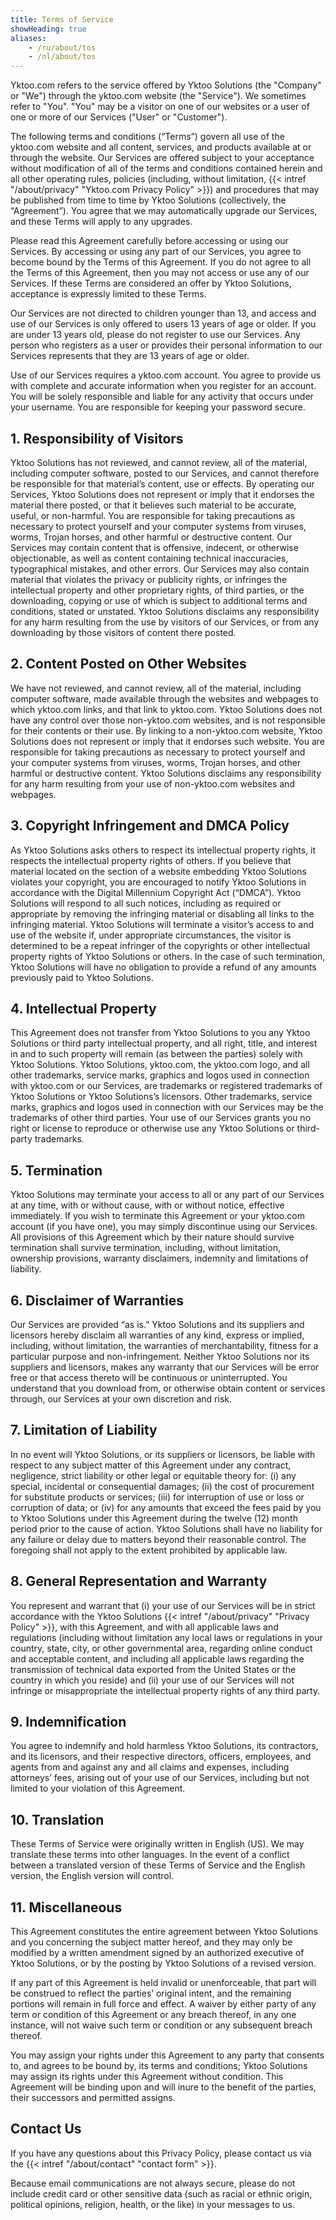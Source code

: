 ```yaml
---
title: Terms of Service
showHeading: true
aliases:
    - /ru/about/tos
    - /nl/about/tos
---
```


Yktoo.com refers to the service offered by Yktoo Solutions (the "Company" or "We") through the yktoo.com website (the "Service"). We sometimes refer to "You". "You" may be a visitor on one of our websites or a user of one or more of our Services ("User" or "Customer").

The following terms and conditions (“Terms”) govern all use of the yktoo.com website and all content, services, and products available at or through the website. Our Services are offered subject to your acceptance without modification of all of the terms and conditions contained herein and all other operating rules, policies (including, without limitation, {{< intref "/about/privacy" "Yktoo.com Privacy Policy" >}}) and procedures that may be published from time to time by Yktoo Solutions (collectively, the “Agreement”). You agree that we may automatically upgrade our Services, and these Terms will apply to any upgrades.

Please read this Agreement carefully before accessing or using our Services. By accessing or using any part of our Services, you agree to become bound by the Terms of this Agreement. If you do not agree to all the Terms of this Agreement, then you may not access or use any of our Services. If these Terms are considered an offer by Yktoo Solutions, acceptance is expressly limited to these Terms.

Our Services are not directed to children younger than 13, and access and use of our Services is only offered to users 13 years of age or older. If you are under 13 years old, please do not register to use our Services. Any person who registers as a user or provides their personal information to our Services represents that they are 13 years of age or older.

Use of our Services requires a yktoo.com account. You agree to provide us with complete and accurate information when you register for an account. You will be solely responsible and liable for any activity that occurs under your username. You are responsible for keeping your password secure.

## 1. Responsibility of Visitors

Yktoo Solutions has not reviewed, and cannot review, all of the material, including computer software, posted to our Services, and cannot therefore be responsible for that material’s content, use or effects. By operating our Services, Yktoo Solutions does not represent or imply that it endorses the material there posted, or that it believes such material to be accurate, useful, or non-harmful. You are responsible for taking precautions as necessary to protect yourself and your computer systems from viruses, worms, Trojan horses, and other harmful or destructive content. Our Services may contain content that is offensive, indecent, or otherwise objectionable, as well as content containing technical inaccuracies, typographical mistakes, and other errors. Our Services may also contain material that violates the privacy or publicity rights, or infringes the intellectual property and other proprietary rights, of third parties, or the downloading, copying or use of which is subject to additional terms and conditions, stated or unstated. Yktoo Solutions disclaims any responsibility for any harm resulting from the use by visitors of our Services, or from any downloading by those visitors of content there posted.

## 2. Content Posted on Other Websites

We have not reviewed, and cannot review, all of the material, including computer software, made available through the websites and webpages to which yktoo.com links, and that link to yktoo.com. Yktoo Solutions does not have any control over those non-yktoo.com websites, and is not responsible for their contents or their use. By linking to a non-yktoo.com website, Yktoo Solutions does not represent or imply that it endorses such website. You are responsible for taking precautions as necessary to protect yourself and your computer systems from viruses, worms, Trojan horses, and other harmful or destructive content. Yktoo Solutions disclaims any responsibility for any harm resulting from your use of non-yktoo.com websites and webpages.

## 3. Copyright Infringement and DMCA Policy

As Yktoo Solutions asks others to respect its intellectual property rights, it respects the intellectual property rights of others. If you believe that material located on the section of a website embedding Yktoo Solutions violates your copyright, you are encouraged to notify Yktoo Solutions in accordance with the Digital Millennium Copyright Act (“DMCA”). Yktoo Solutions will respond to all such notices, including as required or appropriate by removing the infringing material or disabling all links to the infringing material. Yktoo Solutions will terminate a visitor’s access to and use of the website if, under appropriate circumstances, the visitor is determined to be a repeat infringer of the copyrights or other intellectual property rights of Yktoo Solutions or others. In the case of such termination, Yktoo Solutions will have no obligation to provide a refund of any amounts previously paid to Yktoo Solutions.

## 4. Intellectual Property

This Agreement does not transfer from Yktoo Solutions to you any Yktoo Solutions or third party intellectual property, and all right, title, and interest in and to such property will remain (as between the parties) solely with Yktoo Solutions. Yktoo Solutions, yktoo.com, the yktoo.com logo, and all other trademarks, service marks, graphics and logos used in connection with yktoo.com or our Services, are trademarks or registered trademarks of Yktoo Solutions or Yktoo Solutions’s licensors. Other trademarks, service marks, graphics and logos used in connection with our Services may be the trademarks of other third parties. Your use of our Services grants you no right or license to reproduce or otherwise use any Yktoo Solutions or third-party trademarks.

## 5. Termination

Yktoo Solutions may terminate your access to all or any part of our Services at any time, with or without cause, with or without notice, effective immediately. If you wish to terminate this Agreement or your yktoo.com account (if you have one), you may simply discontinue using our Services. All provisions of this Agreement which by their nature should survive termination shall survive termination, including, without limitation, ownership provisions, warranty disclaimers, indemnity and limitations of liability. 

## 6. Disclaimer of Warranties

Our Services are provided “as is.” Yktoo Solutions and its suppliers and licensors hereby disclaim all warranties of any kind, express or implied, including, without limitation, the warranties of merchantability, fitness for a particular purpose and non-infringement. Neither Yktoo Solutions nor its suppliers and licensors, makes any warranty that our Services will be error free or that access thereto will be continuous or uninterrupted. You understand that you download from, or otherwise obtain content or services through, our Services at your own discretion and risk.

## 7. Limitation of Liability

In no event will Yktoo Solutions, or its suppliers or licensors, be liable with respect to any subject matter of this Agreement under any contract, negligence, strict liability or other legal or equitable theory for: (i) any special, incidental or consequential damages; (ii) the cost of procurement for substitute products or services; (iii) for interruption of use or loss or corruption of data; or (iv) for any amounts that exceed the fees paid by you to Yktoo Solutions under this Agreement during the twelve (12) month period prior to the cause of action. Yktoo Solutions shall have no liability for any failure or delay due to matters beyond their reasonable control. The foregoing shall not apply to the extent prohibited by applicable law.

## 8. General Representation and Warranty

You represent and warrant that (i) your use of our Services will be in strict accordance with the Yktoo Solutions {{< intref "/about/privacy" "Privacy Policy" >}}, with this Agreement, and with all applicable laws and regulations (including without limitation any local laws or regulations in your country, state, city, or other governmental area, regarding online conduct and acceptable content, and including all applicable laws regarding the transmission of technical data exported from the United States or the country in which you reside) and (ii) your use of our Services will not infringe or misappropriate the intellectual property rights of any third party.

## 9. Indemnification

You agree to indemnify and hold harmless Yktoo Solutions, its contractors, and its licensors, and their respective directors, officers, employees, and agents from and against any and all claims and expenses, including attorneys’ fees, arising out of your use of our Services, including but not limited to your violation of this Agreement.

## 10. Translation

These Terms of Service were originally written in English (US). We may translate these terms into other languages. In the event of a conflict between a translated version of these Terms of Service and the English version, the English version will control.

## 11. Miscellaneous

This Agreement constitutes the entire agreement between Yktoo Solutions and you concerning the subject matter hereof, and they may only be modified by a written amendment signed by an authorized executive of Yktoo Solutions, or by the posting by Yktoo Solutions of a revised version.

If any part of this Agreement is held invalid or unenforceable, that part will be construed to reflect the parties’ original intent, and the remaining portions will remain in full force and effect. A waiver by either party of any term or condition of this Agreement or any breach thereof, in any one instance, will not waive such term or condition or any subsequent breach thereof.

You may assign your rights under this Agreement to any party that consents to, and agrees to be bound by, its terms and conditions; Yktoo Solutions may assign its rights under this Agreement without condition. This Agreement will be binding upon and will inure to the benefit of the parties, their successors and permitted assigns.

## Contact Us

If you have any questions about this Privacy Policy, please contact us via the {{< intref "/about/contact" "contact form" >}}.

Because email communications are not always secure, please do not include credit card or other sensitive data (such as racial or ethnic origin, political opinions, religion, health, or the like) in your messages to us.
